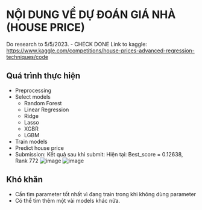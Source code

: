 # NỘI DUNG VỀ DỰ ĐOÁN GIÁ NHÀ (HOUSE PRICE)

Do research to 5/5/2023. - CHECK DONE
Link to kaggle: https://www.kaggle.com/competitions/house-prices-advanced-regression-techniques/code

## Quá trình thực hiện
- Preprocessing
- Select models
    - Random Forest
    - Linear Regression
    - Ridge
    - Lasso
    - XGBR
    - LGBM
- Train models
- Predict house price
- Submission: Kết quả sau khi submit: Hiện tại: Best_score = 0.12638, Rank 772
![image](https://user-images.githubusercontent.com/94270107/236376581-56c04eea-ad04-47b4-a95d-d4c02ee6bdfb.png)
![image](https://user-images.githubusercontent.com/94270107/236376539-1ea7e240-856f-4dc6-bcbc-6b3f3e0846a4.png)
## Khó khăn
- Cần tìm parameter tốt nhất vì đang train trong khi không dùng parameter
- Có thể tìm thêm một vài models khác nữa.
